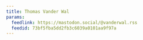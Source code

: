 ```yaml
---
title: Thomas Vander Wal
params:
  feedlink: https://mastodon.social/@vanderwal.rss
  feedid: 73bf5fba5dd2fb3c6039a0101aa9f97a
---
```

